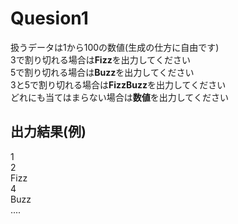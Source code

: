 # Quesion1

扱うデータは1から100の数値(生成の仕方に自由です)  
3で割り切れる場合は**Fizz**を出力してください  
5で割り切れる場合は**Buzz**を出力してください  
3と5で割り切れる場合は**FizzBuzz**を出力してください  
どれにも当てはまらない場合は**数値**を出力してください  

## 出力結果(例)
1  
2  
Fizz  
4  
Buzz  
....
